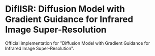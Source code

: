 # DifIISR: Diffusion Model with Gradient Guidance for Infrared Image Super-Resolution
Official implementation for "Diffusion Model with Gradient Guidance for Infrared Image Super-Resolution".
